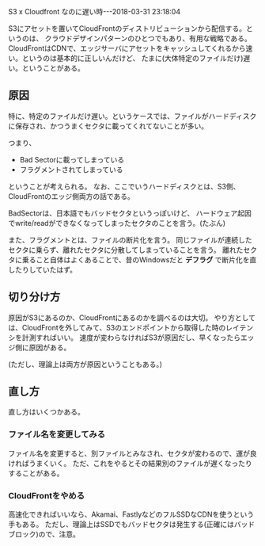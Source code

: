 S3 x Cloudfront なのに遅い時---2018-03-31 23:18:04

S3にアセットを置いてCloudFrontのディストリビューションから配信する。というのは、
クラウドデザインパターンのひとつでもあり、有用な戦略である。
CloudFrontはCDNで、エッジサーバにアセットをキャッシュしてくれるから速い。というのは基本的に正しいんだけど、
たまに(大体特定のファイルだけ)遅い。ということがある。

## 原因

特に、特定のファイルだけ遅い。というケースでは、ファイルがハードディスクに保存され、かつうまくセクタに載ってくれてないことが多い。

つまり、

* Bad Sectorに載ってしまっている
* フラグメントされてしまっている

ということが考えられる。
なお、ここでいうハードディスクとは、S3側、CloudFrontのエッジ側両方の話である。

BadSectorは、日本語でもバッドセクタというっぽいけど、
ハードウェア起因でwrite/readができなくなってしまったセクタのことを言う。(たぶん)

また、フラグメントとは、ファイルの断片化を言う。
同じファイルが連続したセクタに乗らず、離れたセクタに分散してしまっていることを言う。
離れたセクタに乗ること自体はよくあることで、昔のWindowsだと **デフラグ** で断片化を直したりしていたはず。

## 切り分け方

原因がS3にあるのか、CloudFrontにあるのかを調べるのは大切。
やり方としては、CloudFrontを外してみて、S3のエンドポイントから取得した時のレイテンシを計測すればいい。
速度が変わらなければS3が原因だし、早くなったらエッジ側に原因がある。

(ただし、理論上は両方が原因ということもある。)

## 直し方

直し方はいくつかある。

### ファイル名を変更してみる

ファイル名を変更すると、別ファイルとみなされ、セクタが変わるので、運が良ければうまくいく。
ただ、これをやるとその結果別のファイルが遅くなったりすることがある。

### CloudFrontをやめる

高速化できればいいなら、Akamai、FastlyなどのフルSSDなCDNを使うという手もある。
ただし、理論上はSSDでもバッドセクタは発生する(正確にはバッドブロック)ので、注意。
